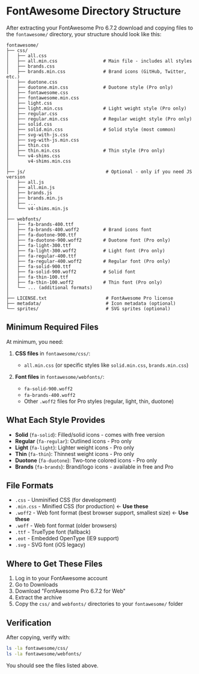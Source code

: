 # FontAwesome Directory Structure

After extracting your FontAwesome Pro 6.7.2 download and copying files to the `fontawesome/` directory, 
your structure should look like this:

```
fontawesome/
├── css/
│   ├── all.css
│   ├── all.min.css                 # Main file - includes all styles
│   ├── brands.css
│   ├── brands.min.css              # Brand icons (GitHub, Twitter, etc.)
│   ├── duotone.css
│   ├── duotone.min.css             # Duotone style (Pro only)
│   ├── fontawesome.css
│   ├── fontawesome.min.css
│   ├── light.css
│   ├── light.min.css               # Light weight style (Pro only)
│   ├── regular.css
│   ├── regular.min.css             # Regular weight style (Pro only)
│   ├── solid.css
│   ├── solid.min.css               # Solid style (most common)
│   ├── svg-with-js.css
│   ├── svg-with-js.min.css
│   ├── thin.css
│   ├── thin.min.css                # Thin style (Pro only)
│   └── v4-shims.css
│       v4-shims.min.css
│
├── js/                              # Optional - only if you need JS version
│   ├── all.js
│   ├── all.min.js
│   ├── brands.js
│   ├── brands.min.js
│   ├── ...
│   └── v4-shims.min.js
│
├── webfonts/
│   ├── fa-brands-400.ttf
│   ├── fa-brands-400.woff2         # Brand icons font
│   ├── fa-duotone-900.ttf
│   ├── fa-duotone-900.woff2        # Duotone font (Pro only)
│   ├── fa-light-300.ttf
│   ├── fa-light-300.woff2          # Light font (Pro only)
│   ├── fa-regular-400.ttf
│   ├── fa-regular-400.woff2        # Regular font (Pro only)
│   ├── fa-solid-900.ttf
│   ├── fa-solid-900.woff2          # Solid font
│   ├── fa-thin-100.ttf
│   ├── fa-thin-100.woff2           # Thin font (Pro only)
│   └── ... (additional formats)
│
├── LICENSE.txt                      # FontAwesome Pro license
├── metadata/                        # Icon metadata (optional)
└── sprites/                         # SVG sprites (optional)
```

## Minimum Required Files

At minimum, you need:

1. **CSS files** in `fontawesome/css/`:
   - `all.min.css` (or specific styles like `solid.min.css`, `brands.min.css`)

2. **Font files** in `fontawesome/webfonts/`:
   - `fa-solid-900.woff2`
   - `fa-brands-400.woff2`
   - Other `.woff2` files for Pro styles (regular, light, thin, duotone)

## What Each Style Provides

- **Solid** (`fa-solid`): Filled/solid icons - comes with free version
- **Regular** (`fa-regular`): Outlined icons - Pro only
- **Light** (`fa-light`): Lighter weight icons - Pro only
- **Thin** (`fa-thin`): Thinnest weight icons - Pro only
- **Duotone** (`fa-duotone`): Two-tone colored icons - Pro only
- **Brands** (`fa-brands`): Brand/logo icons - available in free and Pro

## File Formats

- `.css` - Unminified CSS (for development)
- `.min.css` - Minified CSS (for production) ← **Use these**
- `.woff2` - Web font format (best browser support, smallest size) ← **Use these**
- `.woff` - Web font format (older browsers)
- `.ttf` - TrueType font (fallback)
- `.eot` - Embedded OpenType (IE9 support)
- `.svg` - SVG font (iOS legacy)

## Where to Get These Files

1. Log in to your FontAwesome account
2. Go to Downloads
3. Download "FontAwesome Pro 6.7.2 for Web"
4. Extract the archive
5. Copy the `css/` and `webfonts/` directories to your `fontawesome/` folder

## Verification

After copying, verify with:

```bash
ls -la fontawesome/css/
ls -la fontawesome/webfonts/
```

You should see the files listed above.
